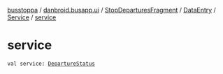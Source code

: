 [busstoppa](../../../../index.md) / [danbroid.busapp.ui](../../../index.md) / [StopDeparturesFragment](../../index.md) / [DataEntry](../index.md) / [Service](index.md) / [service](./service.md)

# service

`val service: `[`DepartureStatus`](../../../../danbroid.busapp.metlink/-departure-status/index.md)